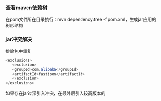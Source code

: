 ### 查看maven依赖树

在pom文件所在目录执行：mvn dependency:tree -f pom.xml，生成jar应用的树形结构

### jar冲突解决

排除包中重复

```java
<exclusions>
   <exclusion>
   <groupId>com.alibaba</groupId>
   <artifactId>fastjson</artifactId>
   </exclusion>
</exclusions>
```

如果存在jar过深引入冲突，在最外层引入较高版本的